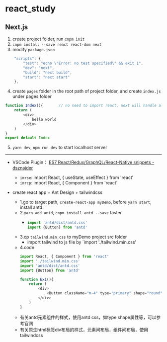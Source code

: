 # react_study


## Next.js

1. create project folder, run `cnpm init`
2. `cnpm install --save react react-dom next`
3. modify `package.json`
```javascript
    "scripts": {
        "test": "echo \"Error: no test specified\" && exit 1",
        "dev": "next",
        "build": "next build",
        "start": "next start"
    },
```
4. create `pages` folder in the root path of project folder, and create `index.js` under pages folder
```javascript
function Index(){       // no need to import react, next will handle all of this
    return (
        <div>
            hello world
        </div>
    )
}
export default Index
```
5. `yarn dev`, `npm run dev` to start localhost server 






-----

- VSCode Plugin： [ES7 React/Redux/GraphQL/React-Native snippets - dsznajder](https://marketplace.visualstudio.com/items?itemName=dsznajder.es7-react-js-snippets)
  - `imrse`: import React, { useState, useEffect } from 'react'
  - `imrcp`: import React, { Component } from 'react'


- create react app + Ant Design + tailwindcss
  - 1.go to target path, `create-react-app myDemo`, before `yarn start`, install antd
  - 2.`yarn add antd`, `cnpm install antd --save` faster
    - ```javascript
      import 'antd/dist/antd.css'
      import {Button} from 'antd'
      ```
  - 3.cp `tailwind.min.css` to myDemo project src folder
    - import tailwind to js file by `import './tailwind.min.css'
  - 4.code
    ```javascript
    import React, { Component } from 'react'
    import './tailwind.min.css'
    import 'antd/dist/antd.css'
    import {Button} from 'antd'
    
    function Ex1(){
        return (
            <div>
                <Button className="m-4" type="primary" shape="round">Click</Button>
            </div>
        )
    }
    ```
  - 有关antd元素组件的样式，使用antd css，如type shape属性等，可以参考官网
  - 有关原生html标签div布局的样式，元素间布局，组件间布局，使用tailwindcss

